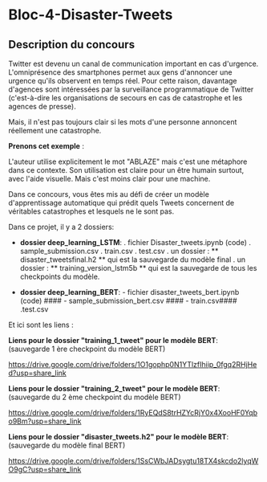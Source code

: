 # Bloc-4-Disaster-Tweets


## Description du concours

Twitter est devenu un canal de communication important en cas d'urgence.
L'omniprésence des smartphones permet aux gens d'annoncer une urgence qu'ils observent en temps réel. Pour cette raison, davantage d'agences sont intéressées par la surveillance programmatique de Twitter (c'est-à-dire les organisations de secours en cas de catastrophe et les agences de presse).

Mais, il n'est pas toujours clair si les mots d'une personne annoncent réellement une catastrophe. 

**Prenons cet exemple** : 
 
L'auteur utilise explicitement le mot "ABLAZE" mais c'est une métaphore dans ce contexte. Son utilisation est claire pour un être humain surtout, avec l'aide visuelle. Mais c'est moins clair pour une machine.

Dans ce concours, vous êtes mis au défi de créer un modèle d'apprentissage automatique qui prédit quels Tweets concernent de véritables catastrophes et lesquels ne le sont pas. 



Dans ce projet, il y a 2 dossiers:

- **dossier deep_learning_LSTM**: 
        . fichier Disaster_tweets.ipynb (code)
        . sample_submission.csv
        . train.csv
        . test.csv
        . un dossier : ** disaster_tweetsfinal.h2 ** qui est la sauvegarde du modèle final
        . un dossier : ** training_version_lstm5b ** qui est la sauvegarde de tous les checkpoints du modèle.
        
        
- **dossier deep_learning_BERT**: 
        - fichier disaster_tweets_bert.ipynb (code) ####
        - sample_submission_bert.csv ####
        - train.csv####
        .test.csv
     
     
Et ici sont les liens :


**Liens pour le dossier "training_1_tweet" pour le modèle BERT**: (sauvegarde 1 ère checkpoint du modèle BERT)


https://drive.google.com/drive/folders/1O1gophp0N1YTlzfIhiip_0fgq2RHjHed?usp=share_link


**Liens pour le dossier "training_2_tweet" pour le modèle BERT**: (sauvegarde du 2 ème checkpoint du modèle BERT)

https://drive.google.com/drive/folders/1RyEQdS8trHZYcRjY0x4XooHF0Yqbo9Bm?usp=share_link


**Liens pour le dossier "disaster_tweets.h2" pour le modèle BERT**: (sauvegarde du modèle final BERT)


https://drive.google.com/drive/folders/1SsCWbJADsygtu18TX4skcdo2lyqWO9gC?usp=share_link










